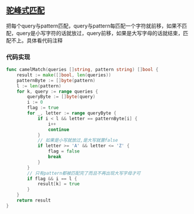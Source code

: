 ## [驼峰式匹配](https://leetcode-cn.com/problems/camelcase-matching/)

  把每个query与pattern匹配，query与pattern每匹配一个字符就前移，如果不匹配，query是小写字符的话就放过，query前移，如果是大写字母的话就结束，匹配不上。具体看代码注释

### 代码实现

```go
func camelMatch(queries []string, pattern string) []bool {
	result := make([]bool, len(queries))
	patternByte := []byte(pattern)
	l := len(pattern)
	for k, query := range queries {
		queryByte := []byte(query)
		i := 0
		flag := true
		for _, letter := range queryByte {
			if i < l && letter == patternByte[i] {
				i++
				continue
			}
			// 如果是小写就放过,是大写就置false
			if letter >= 'A' && letter <= 'Z' {
				flag = false
				break
			}
		}
		// 只有pattern都被匹配完了而且不再出现大写字母才可
		if flag && i == l {
			result[k] = true
		}
	}
	return result
}
```



